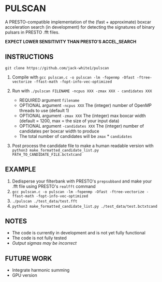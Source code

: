 # PULSCAN

A PRESTO-compatible implementation of the (fast + approximate) boxcar acceleration search (in development) for detecting the signatures of binary pulsars in PRESTO .fft files.

**EXPECT LOWER SENSITIVITY THAN PRESTO'S ACCEL_SEARCH**



## INSTRUCTIONS
`git clone https://github.com/jack-white1/pulscan`

1. Compile with `gcc pulscan.c -o pulscan -lm -fopenmp -Ofast -ftree-vectorize -ffast-math -fopt-info-vec-optimized`

2. Run with `./pulscan FILENAME -ncpus XXX -zmax XXX - candidates XXX`
    - REQUIRED argument `filename`
    - OPTIONAL argument `-ncpus XXX` The (integer) number of OpenMP threads to use (default 1)
    - OPTIONAL argument `-zmax XXX` The (integer) max boxcar width (default = 1200, max = the size of your input data)
    - OPTIONAL argument `-candidates XXX` The (integer) number of candidates per boxcar width to produce
    - The total number of candidates will be `zmax` * `candidates`

3. Post process the candidate file to make a human readable version with `python3 make_formatted_candidate_list.py PATH_TO_CANDIDATE_FILE.bctxtcand`

## EXAMPLE
1. Dedisperse your filterbank with PRESTO's `prepsubband` and make your .fft file using PRESTO's `realfft` command
2. `gcc pulscan.c -o pulscan -lm -fopenmp -Ofast -ftree-vectorize -ffast-math -fopt-info-vec-optimized`
3. `./pulscan ./test_data/test.fft`
4. `python3 make_formatted_candidate_list.py ./test_data/test.bctxtcand`

## NOTES
- The code is currently in development and is not yet fully functional
- The code is not fully tested
- _Output sigmas may be incorrect_

## FUTURE WORK
- Integrate harmonic summing
- GPU version